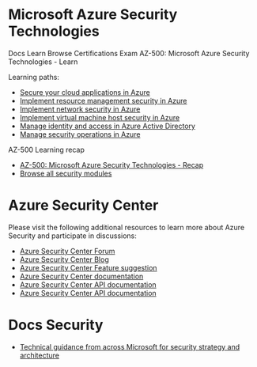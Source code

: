 # Microsoft Azure Security Technologies
Docs  Learn  Browse Certifications  Exam AZ-500: Microsoft Azure Security Technologies - Learn

Learning paths:

 - [Secure your cloud applications in Azure](https://docs.microsoft.com/learn/paths/secure-your-cloud-apps/)
 - [Implement resource management security in Azure](https://docs.microsoft.com/learn/paths/implement-resource-mgmt-security/)
 - [Implement network security in Azure](https://docs.microsoft.com/learn/paths/implement-network-security/)
 - [Implement virtual machine host security in Azure](https://docs.microsoft.com/learn/paths/implement-host-security/)
 - [Manage identity and access in Azure Active Directory](https://docs.microsoft.com/learn/paths/manage-identity-and-access/)
 - [Manage security operations in Azure](https://docs.microsoft.com/learn/paths/manage-security-operations/)
 
 AZ-500 Learning recap
 
 - [AZ-500: Microsoft Azure Security Technologies - Recap](https://docs.microsoft.com/en-us/learn/certifications/exams/az-500)
 - [Browse all security modules](https://docs.microsoft.com/en-us/learn/browse/?term=security)
 
# Azure Security Center

Please visit the following additional resources to learn more about Azure Security and participate in discussions: 

- [Azure Security Center Forum](https://techcommunity.microsoft.com/t5/Azure-Security-Center/bd-p/AzureSecurityCenter)
- [Azure Security Center Blog](https://techcommunity.microsoft.com/t5/Azure-Security-Center/bg-p/AzureSecurityCenterBlog)
- [Azure Security Center Feature suggestion](https://feedback.azure.com/forums/347535-azure-security-center)
- [Azure Security Center documentation](https://docs.microsoft.com/en-us/azure/security-center/security-center-intro)
- [Azure Security Center API documentation](https://docs.microsoft.com/en-us/rest/api/securitycenter/)
- [Azure Security Center API documentation](https://docs.microsoft.com/en-us/rest/api/securitycenter/)

# Docs Security 

- [Technical guidance from across Microsoft for security strategy and architecture](https://docs.microsoft.com/en-us/security/)

